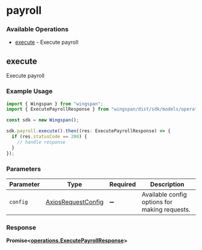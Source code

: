 # payroll

### Available Operations

* [execute](#execute) - Execute payroll

## execute

Execute payroll

### Example Usage

```typescript
import { Wingspan } from "wingspan";
import { ExecutePayrollResponse } from "wingspan/dist/sdk/models/operations";

const sdk = new Wingspan();

sdk.payroll.execute().then((res: ExecutePayrollResponse) => {
  if (res.statusCode == 200) {
    // handle response
  }
});
```

### Parameters

| Parameter                                                    | Type                                                         | Required                                                     | Description                                                  |
| ------------------------------------------------------------ | ------------------------------------------------------------ | ------------------------------------------------------------ | ------------------------------------------------------------ |
| `config`                                                     | [AxiosRequestConfig](https://axios-http.com/docs/req_config) | :heavy_minus_sign:                                           | Available config options for making requests.                |


### Response

**Promise<[operations.ExecutePayrollResponse](../../models/operations/executepayrollresponse.md)>**

